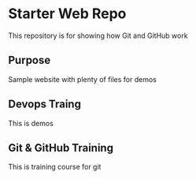 # Starter Web Repo

This repository is for showing how Git and GitHub work

## Purpose

Sample website with plenty of files for demos

## Devops Traing

This is demos

## Git & GitHub Training
This is training course for git
